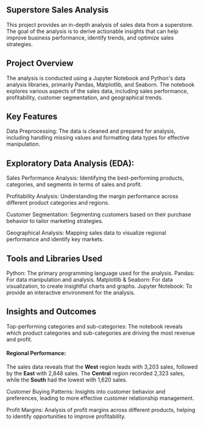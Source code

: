 ## Superstore Sales Analysis
This project provides an in-depth analysis of sales data from a superstore. The goal of the analysis is to derive actionable insights that can help improve business performance, identify trends, and optimize sales strategies.

## Project Overview
The analysis is conducted using a Jupyter Notebook and Python's data analysis libraries, primarily Pandas, Matplotlib, and Seaborn. The notebook explores various aspects of the sales data, including sales performance, profitability, customer segmentation, and geographical trends.

## Key Features
Data Preprocessing: The data is cleaned and prepared for analysis, including handling missing values and formatting data types for effective manipulation.

## Exploratory Data Analysis (EDA):
Sales Performance Analysis: Identifying the best-performing products, categories, and segments in terms of sales and profit.

Profitability Analysis: Understanding the margin performance across different product categories and regions.

Customer Segmentation: Segmenting customers based on their purchase behavior to tailor marketing strategies.

Geographical Analysis: Mapping sales data to visualize regional performance and identify key markets.

## Tools and Libraries Used
Python: The primary programming language used for the analysis.
Pandas: For data manipulation and analysis.
Matplotlib & Seaborn: For data visualization, to create insightful charts and graphs.
Jupyter Notebook: To provide an interactive environment for the analysis.

## Insights and Outcomes
Top-performing categories and sub-categories: The notebook reveals which product categories and sub-categories are driving the most revenue and profit.

#### Regional Performance: 
The sales data reveals that the **West** region leads with 3,203 sales, followed by the **East** with 2,848 sales. The **Central** region recorded 2,323 sales, while the **South** had the lowest with 1,620 sales.

Customer Buying Patterns: Insights into customer behavior and preferences, leading to more effective customer relationship management.

Profit Margins: Analysis of profit margins across different products, helping to identify opportunities to improve profitability.
